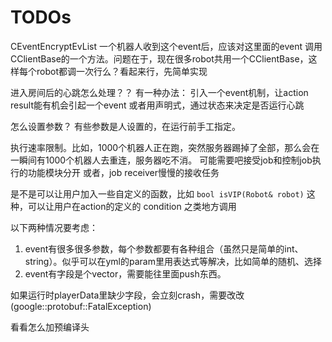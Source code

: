 # TODOs
CEventEncryptEvList 一个机器人收到这个event后，应该对这里面的event 调用CClientBase的一个方法。问题在于，现在很多robot共用一个CClientBase，这样每个robot都调一次行么？看起来行，先简单实现

进入房间后的心跳怎么处理？？
有一种办法：
引入一个event机制，让action result能有机会引起一个event
或者用声明式，通过状态来决定是否运行心跳


怎么设置参数？
有些参数是人设置的，在运行前手工指定。

执行速率限制。比如，1000个机器人正在跑，突然服务器踢掉了全部，那么会在一瞬间有1000个机器人去重连，服务器吃不消。
可能需要吧接受job和控制job执行的功能模块分开
或者，job receiver慢慢的接收任务

是不是可以让用户加入一些自定义的函数，比如 `bool isVIP(Robot& robot)` 这种，可以让用户在action的定义的 condition 之类地方调用

以下两种情况要考虑：
1. event有很多很多参数，每个参数都要有各种组合（虽然只是简单的int、string）。似乎可以在yml的param里用表达式等解决，比如简单的随机、选择
2. event有字段是个vector，需要能往里面push东西。

如果运行时playerData里缺少字段，会立刻crash，需要改改 (google::protobuf::FatalException)

看看怎么加预编译头